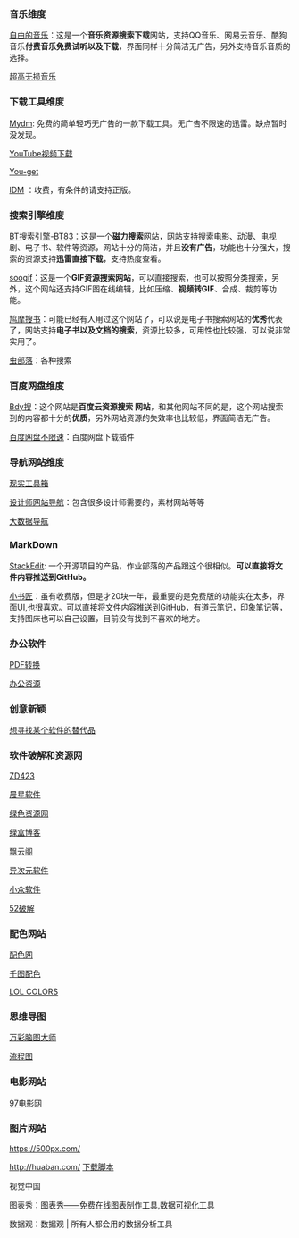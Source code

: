

### 音乐维度
 
[自由的音乐](https://www.tikitiki.cn/)：这是一个**音乐资源搜索下载**网站，支持QQ音乐、网易云音乐、酷狗音乐**付费音乐免费试听以及下载**，界面同样十分简洁无广告，另外支持音乐音质的选择。 

[超高无损音乐](http://www.51ape.com/)

### 下载工具维度

[Mydm](http://mydmplus.com/): 免费的简单轻巧无广告的一款下载工具。无广告不限速的迅雷。缺点暂时没发现。

[YouTube视频下载](https://en.savefrom.net/)

[You-get](https://www.jianshu.com/p/dd7f04c27a79)

[IDM](http://www.internetdownloadmanager.com/) ：收费，有条件的请支持正版。

### 搜索引擎维度

 [BT搜索引擎-BT83](https://www.bt83.com/)：这是一个**磁力搜索**网站，网站支持搜索电影、动漫、电视剧、电子书、软件等资源，网站十分的简洁，并且**没有广告**，功能也十分强大，搜索的资源支持**迅雷直接下载**，支持热度查看。 

[soogif](http://www.soogif.com/)：这是一个**GIF资源搜索网站**，可以直接搜索，也可以按照分类搜索，另外，这个网站还支持GIF图在线编辑，比如压缩、**视频转GIF**、合成、裁剪等功能。 

[鸠摩搜书](https://www.jiumodiary.com/)：可能已经有人用过这个网站了，可以说是电子书搜索网站的**优秀**代表了，网站支持**电子书以及文档的搜索**，资源比较多，可用性也比较强，可以说非常实用了。 

[虫部落](http://www.chongbuluo.com/)：各种搜索

### 百度网盘维度

[Bdy搜](http://www.bdysou.com/)：这个网站是**百度云资源搜索 网站**，和其他网站不同的是，这个网站搜索到的内容都十分的**优质**，另外网站资源的失效率也比较低，界面简洁无广告。 

[百度网盘不限速](https://github.com/proxyee-down-org/proxyee-down)：百度网盘下载插件

### 导航网站维度

[现实工具箱](http://tool.uixsj.cn/)

[设计师网站导航](https://www.seeseed.com/)：包含很多设计师需要的，素材网站等等

[大数据导航](http://hao.199it.com/)

### MarkDown

[StackEdit](https://stackedit.io/app#): 一个开源项目的产品，作业部落的产品跟这个很相似。**可以直接将文件内容推送到GitHub。**

[小书匠](http://markdown.xiaoshujiang.com/)：虽有收费版，但是才20块一年，最重要的是免费版的功能实在太多，界面UI,也很喜欢。可以直接将文件内容推送到GitHub，有道云笔记，印象笔记等，支持图床也可以自己设置，目前没有找到不喜欢的地方。

### 办公软件

[PDF转换](https://www.ilovepdf.com/zh_cn)

[办公资源](http://www.bangongziyuan.com/)


### 创意新颖

[想寻找某个软件的替代品](https://www.merriam-webster.com/dictionary/alternative)


### 软件破解和资源网

[ZD423](http://www.zdfans.com/)

[晨星软件](http://chenxing.asia/)

[绿色资源网](http://www.downcc.com/)

[绿盒博客](http://www.42xz.com/)

[飘云阁](http://www.chinapyg.com/)

[异次元软件](https://www.iplaysoft.com/about)

[小众软件](https://www.appinn.com/)

[52破解](https://www.52pojie.cn/)


### 配色网站

[配色网](http://www.peise.net/)

[千图配色](http://www.58pic.com/peise)

[LOL COLORS](https://www.webdesignrankings.com/resources/lolcolors/)

### 思维导图

[万彩脑图大师](http://www.wmindmap.cn)

[流程图](https://www.processon.com)

### 电影网站

[97电影网](http://www.id97.com/)


### 图片网站

https://500px.com/

http://huaban.com/  [下载脚本](https://greasyfork.org/zh-CN/scripts/368427-%E8%8A%B1%E7%93%A3%E7%BD%91%E4%B8%8B%E8%BD%BD)

视觉中国

图表秀：[图表秀——免费在线图表制作工具,数据可视化工具](https://www.tubiaoxiu.com/)

数据观：数据观 | 所有人都会用的数据分析工具